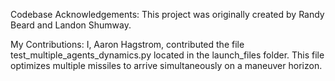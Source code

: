 Codebase Acknowledgements:
This project was originally created by Randy Beard and Landon Shumway.

My Contributions:
I, Aaron Hagstrom, contributed the file test_multiple_agents_dynamics.py located in the launch_files folder. This file optimizes multiple missiles to arrive simultaneously on a maneuver horizon.
